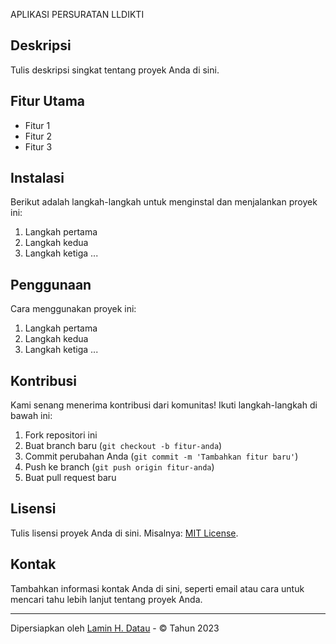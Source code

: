 APLIKASI PERSURATAN LLDIKTI

## Deskripsi
Tulis deskripsi singkat tentang proyek Anda di sini.

## Fitur Utama
- Fitur 1
- Fitur 2
- Fitur 3

## Instalasi
Berikut adalah langkah-langkah untuk menginstal dan menjalankan proyek ini:

1. Langkah pertama
2. Langkah kedua
3. Langkah ketiga
...

## Penggunaan
Cara menggunakan proyek ini:

1. Langkah pertama
2. Langkah kedua
3. Langkah ketiga
...

## Kontribusi
Kami senang menerima kontribusi dari komunitas! Ikuti langkah-langkah di bawah ini:

1. Fork repositori ini
2. Buat branch baru (`git checkout -b fitur-anda`)
3. Commit perubahan Anda (`git commit -m 'Tambahkan fitur baru'`)
4. Push ke branch (`git push origin fitur-anda`)
5. Buat pull request baru

## Lisensi
Tulis lisensi proyek Anda di sini. Misalnya: [MIT License](LICENSE).

## Kontak
Tambahkan informasi kontak Anda di sini, seperti email atau cara untuk mencari tahu lebih lanjut tentang proyek Anda.

---
Dipersiapkan oleh [Lamin H. Datau](https://Laminhdatau.github.io) - © Tahun 2023
